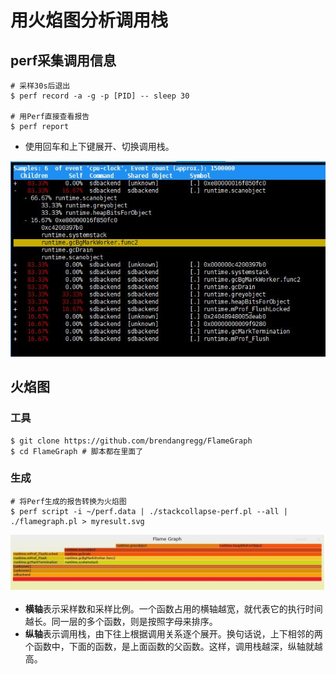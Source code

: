 # 用火焰图分析调用栈

## perf采集调用信息

```
# 采样30s后退出
$ perf record -a -g -p [PID] -- sleep 30

# 用Perf直接查看报告
$ perf report
```
- 使用回车和上下键展开、切换调用栈。

![image](https://github.com/ingangi/blog/blob/master/img/perf_pic.jpg)

## 火焰图

### 工具

```
$ git clone https://github.com/brendangregg/FlameGraph
$ cd FlameGraph # 脚本都在里面了
```

### 生成

```
# 将Perf生成的报告转换为火焰图
$ perf script -i ~/perf.data | ./stackcollapse-perf.pl --all |  ./flamegraph.pl > myresult.svg
```

![image](https://github.com/ingangi/blog/blob/master/img/flame_graph.jpg)

- **横轴**表示采样数和采样比例。一个函数占用的横轴越宽，就代表它的执行时间越长。同一层的多个函数，则是按照字母来排序。
- **纵轴**表示调用栈，由下往上根据调用关系逐个展开。换句话说，上下相邻的两个函数中，下面的函数，是上面函数的父函数。这样，调用栈越深，纵轴就越高。